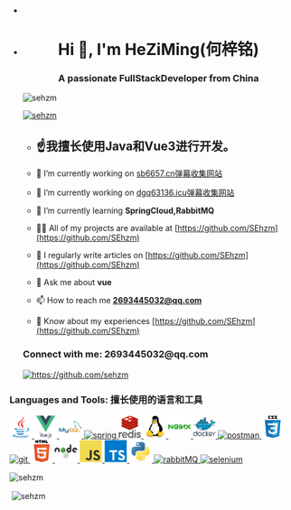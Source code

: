 -

- <h1 align="center">Hi 👋, I'm HeZiMing(何梓铭)</h1>
  <h3 align="center">A passionate FullStackDeveloper from China</h3>

  <p align="left"> <img src="https://komarev.com/ghpvc/?username=sehzm&label=Profile%20views&color=0e75b6&style=flat" alt="sehzm" /> </p>

  <p align="left"> <a href="https://github.com/sehzm"><img src="https://github-profile-trophy.vercel.app/?username=sehzm" alt="sehzm" /></a> </p>

    - ## ☝️我擅长使用Java和Vue3进行开发。

    - 🔭 I’m currently working on [sb6657.cn弹幕收集网站](https://sb6657.cn)

    - 🔭 I’m currently working on [dgq63136.icu弹幕收集网站](https://dgq63136.icu)

    - 🌱 I’m currently learning **SpringCloud,RabbitMQ**

    - 👨‍💻 All of my projects are available at [https://github.com/SEhzm](https://github.com/SEhzm)

    - 📝 I regularly write articles on [https://github.com/SEhzm](https://github.com/SEhzm)

    - 💬 Ask me about **vue**

    - 📫 How to reach me **2693445032@qq.com**

    - 📄 Know about my experiences [https://github.com/SEhzm](https://github.com/SEhzm)
  
  <h3 align="left">Connect with me:&nbsp;2693445032@qq.com</h3>
  <p align="left">
  <a href="/https://github.com/sehzm" target="blank"><img align="center" src="https://raw.githubusercontent.com/rahuldkjain/github-profile-readme-generator/master/src/images/icons/Social/rss.svg" alt="https://github.com/sehzm" height="30" width="40" /></a>
  </p>

<h3 align="left">Languages and Tools: 擅长使用的语言和工具</h3>
  <p align="left"><a href="https://www.java.com" target="_blank" rel="noreferrer"> <img
src="https://raw.githubusercontent.com/devicons/devicon/master/icons/java/java-original.svg" alt="java"
width="40" height="40" /> </a><a href="https://vuejs.org/" target="_blank" rel="noreferrer"> <img
src="https://raw.githubusercontent.com/devicons/devicon/master/icons/vuejs/vuejs-original-wordmark.svg"
alt="vuejs" width="40" height="40" /> </a>
        <a href="https://www.mysql.com/" target="_blank" rel="noreferrer"> <img
                src="https://raw.githubusercontent.com/devicons/devicon/master/icons/mysql/mysql-original-wordmark.svg"
                alt="mysql" width="40" height="40" /> </a>
        <a href="https://spring.io/" target="_blank" rel="noreferrer"> <img
                src="https://www.vectorlogo.zone/logos/springio/springio-icon.svg" alt="spring" width="40"
                height="40" /> </a>
        <a href="https://redis.io" target="_blank" rel="noreferrer"> <img
                src="https://raw.githubusercontent.com/devicons/devicon/master/icons/redis/redis-original-wordmark.svg"
                alt="redis" width="40" height="40" /> </a>
        <a href="https://www.linux.org/" target="_blank" rel="noreferrer"> <img
                src="https://raw.githubusercontent.com/devicons/devicon/master/icons/linux/linux-original.svg"
                alt="linux" width="40" height="40" /> </a>
        <a href="https://www.nginx.com" target="_blank" rel="noreferrer"> <img
                src="https://raw.githubusercontent.com/devicons/devicon/master/icons/nginx/nginx-original.svg"
                alt="nginx" width="40" height="40" /> </a>
        <a href="https://www.docker.com/" target="_blank" rel="noreferrer"> <img
                src="https://raw.githubusercontent.com/devicons/devicon/master/icons/docker/docker-original-wordmark.svg"
                alt="docker" width="40" height="40" /> </a>
        <a href="https://postman.com" target="_blank" rel="noreferrer"> <img
                src="https://www.vectorlogo.zone/logos/getpostman/getpostman-icon.svg" alt="postman" width="40"
                height="40" /> </a>
        <a href="https://www.w3schools.com/css/" target="_blank" rel="noreferrer"> <img
                src="https://raw.githubusercontent.com/devicons/devicon/master/icons/css3/css3-original-wordmark.svg"
                alt="css3" width="40" height="40" /> </a>
        <a href="https://git-scm.com/" target="_blank" rel="noreferrer"> <img
                src="https://www.vectorlogo.zone/logos/git-scm/git-scm-icon.svg" alt="git" width="40" height="40" />
        </a> <a href="https://www.w3.org/html/" target="_blank" rel="noreferrer"> <img
                src="https://raw.githubusercontent.com/devicons/devicon/master/icons/html5/html5-original-wordmark.svg"
                alt="html5" width="40" height="40" /> </a>
        <a href="https://nodejs.org" target="_blank" rel="noreferrer"> <img
                src="https://raw.githubusercontent.com/devicons/devicon/master/icons/nodejs/nodejs-original-wordmark.svg"
                alt="nodejs" width="40" height="40" /> </a>
        <a href="https://developer.mozilla.org/en-US/docs/Web/JavaScript" target="_blank" rel="noreferrer"> <img
                src="https://raw.githubusercontent.com/devicons/devicon/master/icons/javascript/javascript-original.svg"
                alt="javascript" width="40" height="40" /> </a>
        <a href="https://www.typescriptlang.org/" target="_blank" rel="noreferrer"> <img
                src="https://raw.githubusercontent.com/devicons/devicon/master/icons/typescript/typescript-original.svg"
                alt="typescript" width="40" height="40" /> </a>
        <a href="https://www.python.org" target="_blank" rel="noreferrer"> <img
                src="https://raw.githubusercontent.com/devicons/devicon/master/icons/python/python-original.svg"
                alt="python" width="40" height="40" /> </a>
        <a href="https://www.rabbitmq.com" target="_blank" rel="noreferrer"> <img
                src="https://www.vectorlogo.zone/logos/rabbitmq/rabbitmq-icon.svg" alt="rabbitMQ" width="40"
                height="40" /> </a>
        <a href="https://www.selenium.dev" target="_blank" rel="noreferrer"> <img
                src="https://raw.githubusercontent.com/detain/svg-logos/780f25886640cef088af994181646db2f6b1a3f8/svg/selenium-logo.svg"
                alt="selenium" width="40" height="40" /> </a>
    </p>



  <p><img align="center" src="https://github-readme-stats.vercel.app/api/top-langs?username=sehzm&show_icons=true&locale=en&layout=compact" alt="sehzm" /></p>




  <p>&nbsp;<img align="center" src="https://github-readme-stats.vercel.app/api?username=sehzm&show_icons=true&locale=en" alt="sehzm" /></p>

  

